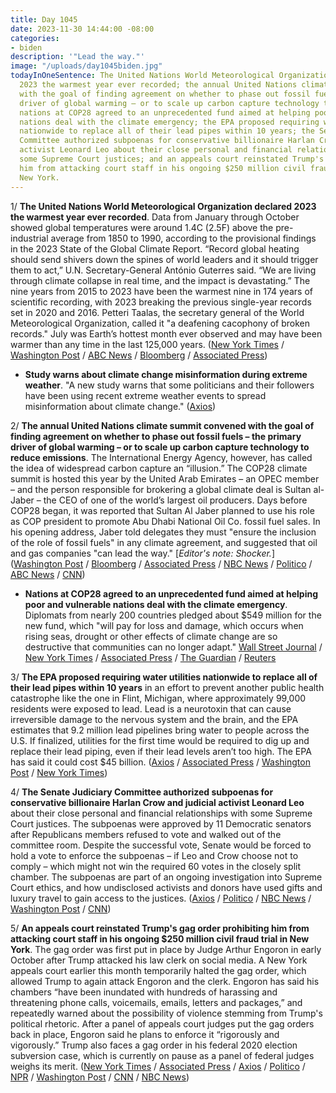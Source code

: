 ```yaml
---
title: Day 1045
date: 2023-11-30 14:44:00 -08:00
categories:
- biden
description: '"Lead the way."'
image: "/uploads/day1045biden.jpg"
todayInOneSentence: The United Nations World Meteorological Organization declared
  2023 the warmest year ever recorded; the annual United Nations climate summit convened
  with the goal of finding agreement on whether to phase out fossil fuels – the primary
  driver of global warming – or to scale up carbon capture technology to reduce emissions;
  nations at COP28 agreed to an unprecedented fund aimed at helping poor and vulnerable
  nations deal with the climate emergency; the EPA proposed requiring water utilities
  nationwide to replace all of their lead pipes within 10 years; the Senate Judiciary
  Committee authorized subpoenas for conservative billionaire Harlan Crow and judicial
  activist Leonard Leo about their close personal and financial relationships with
  some Supreme Court justices; and an appeals court reinstated Trump's gag order prohibiting
  him from attacking court staff in his ongoing $250 million civil fraud trial in
  New York.
---
```


1/ **The United Nations World Meteorological Organization declared 2023 the warmest year ever recorded**. Data from January through October showed global temperatures were around 1.4C (2.5F) above the pre-industrial average from 1850 to 1990, according to the provisional findings in the 2023 State of the Global Climate Report. “Record global heating should send shivers down the spines of world leaders and it should trigger them to act,” U.N. Secretary-General António Guterres said. “We are living through climate collapse in real time, and the impact is devastating.” The nine years from 2015 to 2023 have been the warmest nine in 174 years of scientific recording, with 2023 breaking the previous single-year records set in 2020 and 2016. Petteri Taalas, the secretary general of the World Meteorological Organization, called it "a deafening cacophony of broken records." July was Earth’s hottest month ever observed and may have been warmer than any time in the last 125,000 years. ([New York Times](https://www.nytimes.com/2023/11/30/climate/2023-hottest-year-cop28.html) / [Washington Post](https://www.washingtonpost.com/weather/2023/11/30/earth-hottest-year-wmo/) / [ABC News](https://abcnews.go.com/International/2023-set-hottest-year-record-united-nations/story?id=105268460) / [Bloomberg](https://www.bloomberg.com/news/features/2023-11-30/united-nations-calls-2023-hottest-year-ever-at-dubai-cop28-climate-talks?srnd=premium&sref=MIBMEEoj) / [Associated Press](https://apnews.com/article/climate-changetemperature-increase-424df9320b443a311727f0733631974b))

* **Study warns about climate change misinformation during extreme weather**. "A new study warns that some politicians and their followers have been using recent extreme weather events to spread misinformation about climate change." ([Axios](https://www.axios.com/2023/11/30/misinformation-climate-change-latin-america-extreme-weather-study))

2/ **The annual United Nations climate summit convened with the goal of finding agreement on whether to phase out fossil fuels – the primary driver of global warming – or to scale up carbon capture technology to reduce emissions**. The International Energy Agency, however, has called the idea of widespread carbon capture an “illusion.” The COP28 climate summit is hosted this year by the United Arab Emirates – an OPEC member – and the person responsible for brokering a global climate deal is Sultan al-Jaber – the CEO of one of the world’s largest oil producers. Days before COP28 began, it was reported that Sultan Al Jaber planned to use his role as COP president to promote Abu Dhabi National Oil Co. fossil fuel sales. In his opening address, Jaber told delegates they must "ensure the inclusion of the role of fossil fuels" in any climate agreement, and suggested that oil and gas companies "can lead the way." \[*Editor's note: Shocker.*\] ([Washington Post](https://www.washingtonpost.com/climate-environment/2023/11/30/cop28-climate-summit-dubai-begins/) / [Bloomberg](https://www.bloomberg.com/news/articles/2023-11-28/what-are-the-biggest-fights-at-cop28-climate-summit?srnd=premium&sref=MIBMEEoj) / [Associated Press](https://apnews.com/article/climate-warming-fossil-fuels-dubai-talks-449f2c427ff24cdf78ce582fcbfbfbc3) / [NBC News](https://www.nbcnews.com/science/environment/cop28-summit-future-fossil-fuels-center-stage-climate-talks-rcna127150) / [Politico](https://www.politico.eu/article/cop28-climate-crisis-global-deal-to-phase-out-fossil-fuels-is-in-trouble/) / [ABC News](https://abcnews.go.com/International/matters-cop28-climate-conference-held-dubai/story?id=105238978) / [CNN](https://www.cnn.com/2023/11/30/climate/loss-damage-fund-adopted-cop28/index.html))

* **Nations at COP28 agreed to an unprecedented fund aimed at helping poor and vulnerable nations deal with the climate emergency**. Diplomats from nearly 200 countries pledged about $549 million for the new fund, which "will pay for loss and damage, which occurs when rising seas, drought or other effects of climate change are so destructive that communities can no longer adapt." [Wall Street Journal](https://www.wsj.com/world/cop28-talks-reach-deal-on-much-debated-climate-damage-fund-70179b65) / [New York Times](https://www.nytimes.com/2023/11/30/climate/cop28-loss-and-damage.html) / [Associated Press](https://apnews.com/article/loss-damageclimate-change-f21ae7bd95112acc403ff768d00f67f0) / [The Guardian](https://www.theguardian.com/environment/2023/nov/30/agreement-on-loss-and-damage-deal-expected-on-first-day-of-cop28-talks) / [Reuters](https://www.reuters.com/business/environment/cop28-summit-opens-with-hopes-early-deal-climate-damage-fund-2023-11-30/)

3/ **The EPA proposed requiring water utilities nationwide to replace all of their lead pipes within 10 years** in an effort to prevent another public health catastrophe like the one in Flint, Michigan, where approximately 99,000 residents were exposed to lead. Lead is a neurotoxin that can cause irreversible damage to the nervous system and the brain, and the EPA estimates that 9.2 million lead pipelines bring water to people across the U.S. If finalized, utilities for the first time would be required to dig up and replace their lead piping, even if their lead levels aren’t too high. The EPA has said it could cost $45 billion. ([Axios](https://www.axios.com/2023/11/30/epa-lead-pipe-replacement-drinking-water) / [Associated Press](https://apnews.com/article/lead-epa-flint-discrimination-biden-white-house-ca10a72d628491fe03ec687432bf0b45) / [Washington Post](https://www.washingtonpost.com/climate-environment/2023/11/30/lead-pipe-poisoning-biden-epa/) / [New York Times](https://www.nytimes.com/2023/11/30/climate/epa-lead-drinking-water-pipes.html))

4/ **The Senate Judiciary Committee authorized subpoenas for conservative billionaire Harlan Crow and judicial activist Leonard Leo** about their close personal and financial relationships with some Supreme Court justices. The subpoenas were approved by 11 Democratic senators after Republicans members refused to vote and walked out of the committee room.   Despite the successful vote, Senate would be forced to hold a vote to enforce the subpoenas – if Leo and Crow choose not to comply – which might not win the required 60 votes in the closely split chamber. The subpoenas are part of an ongoing investigation into Supreme Court ethics, and how undisclosed activists and donors have used gifts and luxury travel to gain access to the justices. ([Axios](https://www.axios.com/2023/11/30/senate-subpoenas-harlan-crow-leonard-leo) / [Politico](https://www.politico.com/live-updates/2023/11/30/congress/senate-judiciary-subpoenas-nominees-meltdown-00129300) / [NBC News](https://www.nbcnews.com/politics/congress/senate-judiciary-meeting-subpoenas-harlan-crow-leonard-leo-devolves-pa-rcna127405) / [Washington Post](https://www.washingtonpost.com/politics/2023/11/30/harland-crow-leonard-leo-subpoena-supreme-court-ethics/) / [CNN](https://www.cnn.com/2023/11/30/politics/senate-judicary-subpoena-leonard-leo-harlan-crow/index.html))

5/ **An appeals court reinstated Trump's gag order prohibiting him from attacking court staff in his ongoing $250 million civil fraud trial in New York**. The gag order was first put in place by Judge Arthur Engoron in early October after Trump attacked his law clerk on social media. A New York appeals court earlier this month temporarily halted the gag order, which allowed Trump to again attack Engoron and the clerk. Engoron has said his chambers “have been inundated with hundreds of harassing and threatening phone calls, voicemails, emails, letters and packages,” and repeatedly warned about the possibility of violence stemming from Trump's political rhetoric. After a panel of appeals court judges put the gag orders back in place, Engoron said he plans to enforce it “rigorously and vigorously.” Trump also faces a gag order in his federal 2020 election subversion case, which is currently on pause as a panel of federal judges weighs its merit. ([New York Times](https://www.nytimes.com/2023/11/30/nyregion/trump-gag-order-fraud-trial.html) / [Associated Press](https://apnews.com/article/trump-fraud-lawsuit-trial-gag-order-15304270ea3f61284a414f938155ae62) / [Axios](https://www.axios.com/2023/11/30/trump-new-york-gag-order-civil-fraud-trial) / [Politico](https://www.politico.com/news/2023/11/30/new-york-court-reinstates-trumps-gag-orders-in-civil-fraud-case-00129322) / [NPR](https://www.npr.org/2023/11/30/1216097260/new-york-gag-order-donald-trump-civil-fraud-trial) / [Washington Post](https://www.washingtonpost.com/national-security/2023/11/30/trump-new-york-fraud-gag-order/) / [CNN](https://www.cnn.com/2023/11/30/politics/new-york-appeals-court-reinstates-gag-order-against-donald-trump-in-civil-fraud-trial/index.html) / [NBC News](https://www.nbcnews.com/politics/donald-trump/appeals-court-reinstates-trump-gag-order-new-york-civil-tax-fraud-case-rcna127411))